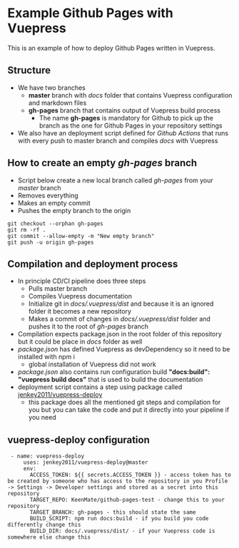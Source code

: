 # Example Github Pages with Vuepress
  
  This is an example of how to deploy Github Pages written in Vuepress.
  
## Structure
- We have two branches
  - **master** branch with *docs* folder that contains Vuepress configuration and markdown files
  - **gh-pages** branch that contains output of Vuepress build process
    - The name **gh-pages** is mandatory for Github to pick up the branch as the one for Github Pages in your repository settings
- We also have an deployment script defined for *Github Actions* that runs with every push to master branch and compiles *docs* with Vuepress

## How to create an empty *gh-pages* branch
 - Script below create a new local branch called *gh-pages* from your *master* branch
 - Removes everything 
 - Makes an empty commit
 - Pushes the empty branch to the origin
```
git checkout --orphan gh-pages
git rm -rf .
git commit --allow-empty -m "New empty branch"
git push -u origin gh-pages
```

## Compilation and deployment process
 - In principle CD/CI pipeline does three steps
   - Pulls master branch
   - Compiles Vuepress documentation
   - Initialize git in *docs/.vuepress/dist* and because it is an ignored folder it becomes a new repository
   - Makes a commit of changes in *docs/.vuepress/dist* folder and pushes it to the root of *gh-pages* branch
 - Compilation expects package.json in the root folder of this repository but it could be place in *docs* folder as well
 - *package.json* has defined Vuepress as devDependency so it need to be installed with npm i
   - global installation of Vuepress did not work
 - *package.json* also contains run configuration build **"docs:build": "vuepress build docs"** that is used to build the documentation
 - deployment script contains a step using package called [jenkey2011/vuepress-deploy](https://github.com/jenkey2011/vuepress-deploy)
   - this package does all the mentioned git steps and compilation for you but you can take the code and put it directly into your pipeline if you need
   
   
 ## vuepress-deploy configuration
 
 ```
  - name: vuepress-deploy
      uses: jenkey2011/vuepress-deploy@master
      env:
        ACCESS_TOKEN: ${{ secrets.ACCESS_TOKEN }} - access token has to be created by someone who has access to the repository in you Profile -> Settings -> Developer settings and stored as a secret into this repository
        TARGET_REPO: KeenMate/github-pages-test - change this to your repository
        TARGET_BRANCH: gh-pages - this should state the same
        BUILD_SCRIPT: npm run docs:build - if you build you code differently change this
        BUILD_DIR: docs/.vuepress/dist/ - if your Vuepress code is somewhere else change this
 ```
   

